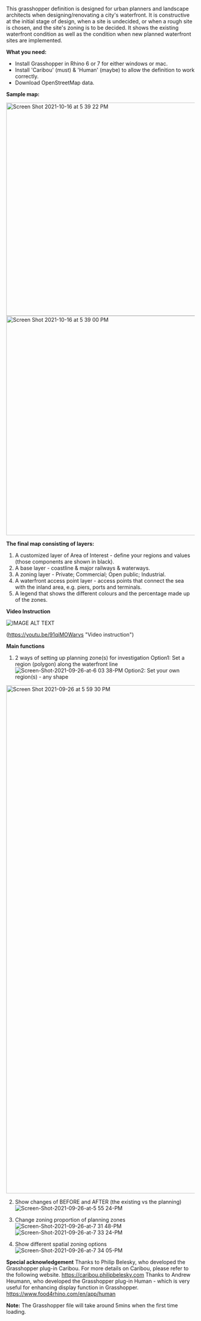 This grasshopper definition is designed for urban planners and landscape architects when designing/renovating a city's waterfront. It is constructive at the initial stage of design, when a site is undecided, or when a rough site is chosen, and the site's zoning is to be decided. It shows the existing waterfront condition as well as the condition when new planned waterfront sites are implemented.

**What you need:**

- Install Grasshopper in Rhino 6 or 7 for either windows or mac.
- Install 'Caribou' (must) & 'Human' (maybe) to allow the definition to work correctly.
- Download OpenStreetMap data.

**Sample map:**

<img width="570" alt="Screen Shot 2021-10-16 at 5 39 22 PM" src="https://user-images.githubusercontent.com/88997408/137609641-455a4968-5d37-4347-a87a-81d0a4b2ee7e.png">
<img width="587" alt="Screen Shot 2021-10-16 at 5 39 00 PM" src="https://user-images.githubusercontent.com/88997408/137609642-c6a63f4d-af29-4f31-bd14-7c110e9565fb.png">

**The final map consisting of layers:**

1. A customized layer of Area of Interest - define your regions and values (those components are shown in black).
2. A base layer - coastline & major railways & waterways.
3. A zoning layer - Private; Commercial; Open public; Industrial.
4. A waterfront access point layer - access points that connect the sea with the inland area, e.g. piers, ports and terminals.
5. A legend that shows the different colours and the percentage made up of the zones.

**Video Instruction**

![IMAGE ALT TEXT](http://img.youtube.com/vi/91qiMOWarvs/0.jpg)

(https://youtu.be/91qiMOWarvs "Video instruction")


**Main functions**

1. 2 ways of setting up planning zone(s) for investigation
Option1: Set a region (polygon) along the waterfront line 
![Screen-Shot-2021-09-26-at-6 03 38-PM](https://user-images.githubusercontent.com/88997408/134806842-8d6344d9-a011-439d-8463-366a10a96836.gif)
Option2: Set your own region(s) - any shape
<img width="1359" alt="Screen Shot 2021-09-26 at 5 59 30 PM" src="https://user-images.githubusercontent.com/88997408/134806894-3ad9a4a5-2982-4be3-9313-d1627283e8dd.png">

2. Show changes of BEFORE and AFTER (the existing vs the planning)
![Screen-Shot-2021-09-26-at-5 55 24-PM](https://user-images.githubusercontent.com/88997408/134806906-7bdf08de-e842-479f-af49-4e1ec1850afb.gif)

3. Change zoning proportion of planning zones
![Screen-Shot-2021-09-26-at-7 31 48-PM](https://user-images.githubusercontent.com/88997408/134806915-94a4543f-f14d-460e-968a-5c186e580ee5.gif)
![Screen-Shot-2021-09-26-at-7 33 24-PM](https://user-images.githubusercontent.com/88997408/134806923-4d958196-3ce8-4066-b88d-f06a7b429a8e.gif)

4. Show different spatial zoning options
![Screen-Shot-2021-09-26-at-7 34 05-PM](https://user-images.githubusercontent.com/88997408/134806927-4a5fce95-f373-4493-b418-03873a2dce71.gif)

**Special acknowledgement**
Thanks to Philip Belesky, who developed the Grasshopper plug-in Caribou. For more details on Caribou, please refer to the following website.
https://caribou.philipbelesky.com
Thanks to Andrew Heumann, who developed the Grasshopper plug-in Human - which is very useful for enhancing display function in Grasshopper.
https://www.food4rhino.com/en/app/human

**Note:**
The Grasshopper file will take around 5mins when the first time loading.
